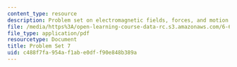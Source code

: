 ```yaml
---
content_type: resource
description: Problem set on electromagnetic fields, forces, and motion.
file: /media/https%3A/open-learning-course-data-rc.s3.amazonaws.com/6-641-electromagnetic-fields-forces-and-motion-spring-2005/c488f7fa954af1abe0dff90e848b389a_ps7sp05.pdf
file_type: application/pdf
resourcetype: Document
title: Problem Set 7
uid: c488f7fa-954a-f1ab-e0df-f90e848b389a
---
```

